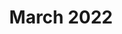 ---
title: "March 2022"
column1:
  Violin 1:
  - Renée Choi (CM)
  - Moonhee Kim (ACM)
  - Ethan Park
  - Daniel Xu
  - Henry Zheng
  - Amy Zhang
  - Grace Ma
  - Athina Chen
  - Maya Taylor
  - Owen Lockwood
  - Rebecca Bowers
  - Jessica Ding
  - Isaac Kim
  - Ziqi Fang
  - Christopher Jeong
  - Paul Jeong
  - Michael Sun
  - Barron Clancy
  Violin 2:
  - Charles Loh (P)
  - Kelly Jeong (AP)
  - Kyoko Saito
  - Tiger Ji
  - Emily Wang
  - Mark Appleman
  - Meg Lorraine
  - Eliana Alweis
  - Lily Zhou
  - Pauline Gregory
  - Bryce Li
  - Ryan Urato
  - Brian Lee
  - Minchae Kim
  - Haley Seo
  - Sabrina Chiang
  - April Moon
  - Sarah Kim
  Viola:
  - Chloe Kim (P)
  - Caitlyn Carpenter (AP)
  - Seowon Chang
  - Chai Harsha
  - Kieran Lucus
  - Sunny Li
  - Richard Tang
  - Michael OuYang
  - Zoë Schwartz
  - Annie Wu
  - Christopher Hong
  Violoncello:
  - Sean Yu (P)
  - Aaron Gruen (AP)
  - Sedong Hwang
  - William Suh
  - Austin Jacobson
  - Hannah Zupancic
  - Jimmy Cai
  - Lisa Baek
  - Alex Ding
  - Elvin Choi
  - Lauren Cho
  - Leeah Chang
  - Avery Maytin
  - Torben Parker
  - Nicholas Huang
  Bass:
  - Tom Gotsch (P)
  - Camille Donoho (AP)
  - Seth Heye-Smith
  - Emma Venarde
column2:
  Flute:
  - Judy Lee
  - Erica Sahin
  - Faith Shim
  - Seehanah Tang
  - Chloe Zhao
  Oboe:
  - Vanessa Chang
  - Junnie Kim
  - Christopher Lee
  - Anna Ryu
  - Siyuan Su
  Clarinet:
  - Qingyang Cheng
  - Sungwon La
  - Yiyun Li
  - James Ro
  Bassoon:
  - Bryan Kwon
  - Nitin Sreekumar
  - Susan Wood
  Horn:
  - Lizzy Bernold
  - Milan Capoor
  - Robin Hwang
  - Brendan McMahon
  - Zach Potts
  - Mei Tiemeyer
  - David Gasper
  Trumpet:
  - Alice Cannon
  - Andrew Furst
  - William MacDonald
  - Jackson Moore
  - Chris Shin
  Trombone:
  - Nicholas Cancellaro
  - Rami Najjar
  - Bradley Smith
  Tuba:
  - Collin Brown
  Percussion:
  - Tats Daniel
  - Srikrishnan Raju
  - Ryan Sawyer
  - Vadasz Nicholas
  Piano:
  - Ryan Lum
  Harp:
  - David Moon
---